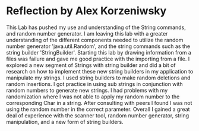 # Reflection by Alex Korzeniwsky

This Lab has pushed my use and understanding of the String commands, and random number generator. I am leaving this lab with a greater understanding of the different components needed to utilize the random number generator 'java.util.Random', and the string commands such as the string builder 'StringBuilder'. Starting this lab by drawing information from a files was failure and gave me good practice with the importing from a file. I explored a new segment of Strings with string builder and did a bit of research on how to implement these new string builders in my application to manipulate my strings. I used string builders to make random deletions and random insertions. I got practice in using sub strings in conjunction with random numbers to generate new strings. I had problems with my randomization where I was not able to apply my random number to the corresponding Char in a string. After consulting with peers I found I was not using the random number in the correct parameter. Overall I gained a great deal of experience with the scanner tool, random number generator, string manipulation, and a new form of string builders.
